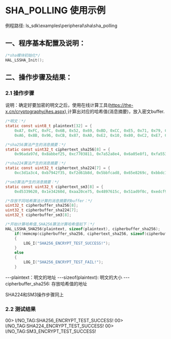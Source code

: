 # SHA_POLLING 使用示例

例程路径: ls_sdk\examples\peripheral\sha\sha_polling

## 一、程序基本配置及说明：

```c
/*sha模块初始化*/
HAL_LSSHA_Init();
```

## 二、操作步骤及结果：

### 2.1 操作步骤

说明：确定好要加密的明文之后，使用在线计算工具(https://the-x.cn/cryptography/Aes.aspx),计算出对应的哈希值(消息摘要)，放入密文buffer.

```c
/*明文：*/
static const uint8_t plaintext[32] = {
    0xA7, 0xFC, 0xFC, 0x6B, 0x52, 0x69, 0xBD, 0xCC, 0xE5, 0x71, 0x79, 0x8D, 0x61, 0x8E, 0xA2, 0x19,
    0xA6, 0x8B, 0x96, 0xCB, 0x87, 0xA0, 0xE2, 0x10, 0x80, 0xC2, 0xE7, 0x58, 0xD2, 0x3E, 0x4C, 0xE9};
```

```c
/*sha256算法产生的消息摘要：*/
static const uint32_t ciphertext_sha256[8] = {
    0x96ada97d, 0x8abbef25, 0xc7703811, 0x7a52a8e4, 0x6a05e8f1, 0xfa553d87, 0x787e05a3, 0x5adccf5b};  
```

```c
/*sha224算法产生的消息摘要：*/
static const uint32_t ciphertext_sha224[7] = {
    0xc3d1a3c4, 0xb7942f35, 0xf2d61b8d, 0x5bbfcad8, 0x65e8269c, 0xbbdc1514, 0x9afec5b};
```

```c
/*sm3算法产生的消息摘要：*/
static const uint32_t ciphertext_sm3[8] = {
    0xd5339620, 0x1e34260d, 0xaa20ce75, 0x4897615c, 0x51ad9f0c, 0xedcf9ea9, 0x63008679, 0x3d914c08};
```

```c
/*存放不同哈希算法计算的消息摘要的buffer：*/
uint32_t cipherbuffer_sha256[8];
uint32_t cipherbuffer_sha224[7];
uint32_t cipherbuffer_sm3[8];
```

```c
/*开始计算哈希值,SHA256算法计算哈希值如下：*/
HAL_LSSHA_SHA256(plaintext, sizeof(plaintext), cipherbuffer_sha256);
    if(!memcmp(cipherbuffer_sha256, ciphertext_sha256, sizeof(cipherbuffer_sha256)))
    {
        LOG_I("SHA256_ENCRYPT_TEST_SUCCESS!");
    }
    else
    {
        LOG_I("SHA256_ENCRYPT_TEST_FAIL!");
    }
```

---plaintext：明文的地址
---sizeof(plaintext): 明文的大小
---cipherbuffer_sha256: 存放哈希值的地址

SHA224和SM3操作步骤同上

### 2.2 测试结果

00> I/NO_TAG:SHA256_ENCRYPT_TEST_SUCCESS!
00> I/NO_TAG:SHA224_ENCRYPT_TEST_SUCCESS!
00> I/NO_TAG:SM3_ENCRYPT_TEST_SUCCESS!